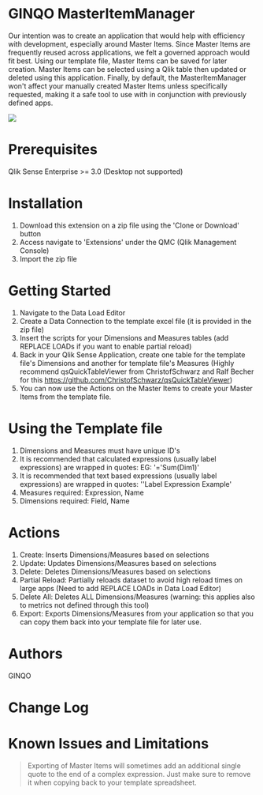 # GINQO MasterItemManager
Our intention was to create an application that would help with efficiency with development, especially around Master Items. Since Master Items are frequently reused across applications, we felt a governed approach would fit best. Using our template file, Master Items can be saved for later creation. Master Items can be selected using a Qlik table then updated or deleted using this application. Finally, by default, the MasterItemManager won't affect your manually created Master Items unless specifically requested, making it a safe tool to use with in conjunction with previously defined apps.

![](demo.gif)

# Prerequisites
Qlik Sense Enterprise >= 3.0 
(Desktop not supported)

# Installation
1. Download this extension on a zip file using the 'Clone or Download' button
2. Access navigate to 'Extensions' under the QMC (Qlik Management Console)
3. Import the zip file

# Getting Started
1. Navigate to the Data Load Editor
2. Create a Data Connection to the template excel file (it is provided in the zip file)
3. Insert the scripts for your Dimensions and Measures tables (add REPLACE LOADs if you want to enable partial reload)
4. Back in your Qlik Sense Application, create one table for the template file's Dimensions and another for template file's Measures (Highly recommend qsQuickTableViewer from ChristofSchwarz and Ralf Becher for this https://github.com/ChristofSchwarz/qsQuickTableViewer)
5. You can now use the Actions on the Master Items to create your Master Items from the template file.

# Using the Template file
1. Dimensions and Measures must have unique ID's
2. It is recommended that calculated expressions (usually label expressions) are wrapped in quotes: EG: '='Sum(Dim1)'
3. It is recommended that text based expressions (usually label expressions) are wrapped in quotes: ''Label Expression Example'
4. Measures required: Expression, Name
5. Dimensions required: Field, Name

# Actions	
1. Create: Inserts Dimensions/Measures based on selections
2. Update: Updates Dimensions/Measures based on selections
3. Delete: Deletes Dimensions/Measures based on selections
4. Partial Reload: Partially reloads dataset to avoid high reload times on large apps (Need to add REPLACE LOADs in Data Load Editor)
5. Delete All: Deletes ALL Dimensions/Measures (warning: this applies also to metrics not defined through this tool)
6. Export: Exports Dimensions/Measures from your application so that you can copy them back into your template file for later use.

# Authors
GINQO

# Change Log

# Known Issues and Limitations
> Exporting of Master Items will sometimes add an additional single quote to the end of a complex expression. Just make sure to remove it when copying back to your template spreadsheet.
